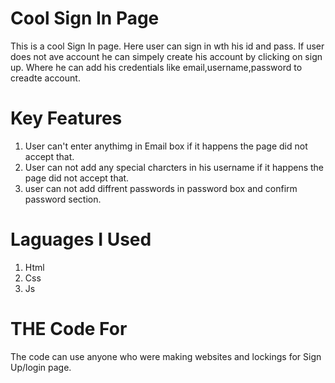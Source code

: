 
# Cool Sign In Page

This is a cool Sign In page. Here user can sign in wth his id and pass. If user does not ave account he can simpely create  his account by clicking on sign up. Where he can add his credentials like email,username,password to creadte account.

# Key Features 
1. User can't enter anythimg in Email box if it happens the page did not accept that.
2. User can not add any special charcters in his username if it happens the page did not accept that.
3. user can not add diffrent passwords in password box and confirm password section. 

# Laguages I Used
1. Html
2. Css
3. Js

# THE Code For 
The code can use anyone who were making websites and lockings for Sign Up/login page.


